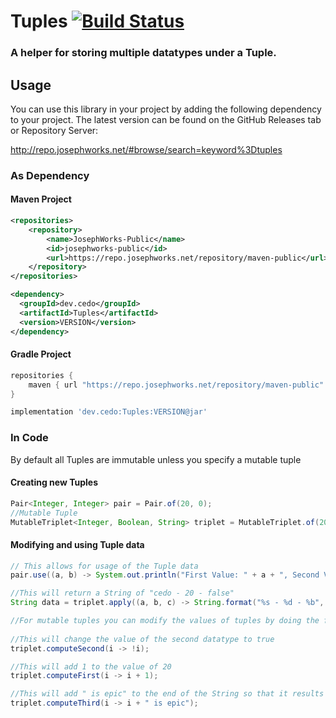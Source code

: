 # Tuples [![Build Status](https://ci.josephworks.net/job/Tuples/badge/icon?style=flat-square)](https://ci.josephworks.net/job/Tuples/)

### A helper for storing multiple datatypes under a Tuple.

## Usage

You can use this library in your project by adding the following dependency to your project.
The latest version can be found on the GitHub Releases tab or Repository Server:

http://repo.josephworks.net/#browse/search=keyword%3Dtuples

### As Dependency
#### Maven Project

```xml
<repositories>
    <repository>
        <name>JosephWorks-Public</name>
        <id>josephworks-public</id>
        <url>https://repo.josephworks.net/repository/maven-public</url>
    </repository>
</repositories>

<dependency>
  <groupId>dev.cedo</groupId>
  <artifactId>Tuples</artifactId>
  <version>VERSION</version>
</dependency>
```

#### Gradle Project

```groovy
repositories {
    maven { url "https://repo.josephworks.net/repository/maven-public" }
}

implementation 'dev.cedo:Tuples:VERSION@jar'
```

### In Code
By default all Tuples are immutable unless you specify a mutable tuple
#### Creating new Tuples
```java
Pair<Integer, Integer> pair = Pair.of(20, 0);
//Mutable Tuple
MutableTriplet<Integer, Boolean, String> triplet = MutableTriplet.of(20, false, "cedo");
```
#### Modifying and using Tuple data
```java
// This allows for usage of the Tuple data
pair.use((a, b) -> System.out.println("First Value: " + a + ", Second Value: " + b));

//This will return a String of "cedo - 20 - false"
String data = triplet.apply((a, b, c) -> String.format("%s - %d - %b", c, a, b));

//For mutable tuples you can modify the values of tuples by doing the following:
        
//This will change the value of the second datatype to true
triplet.computeSecond(i -> !i);

//This will add 1 to the value of 20
triplet.computeFirst(i -> i + 1);

//This will add " is epic" to the end of the String so that it results in "cedo is epic"
triplet.computeThird(i -> i + " is epic");
```
